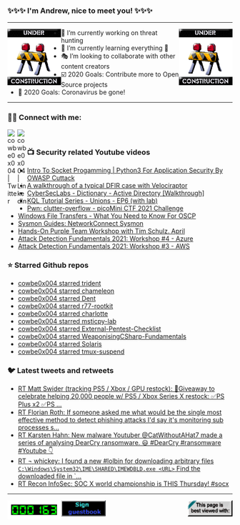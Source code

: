 ### ✨✨✨ I'm Andrew, nice to meet you! ✨✨✨

---
<img align="left" width="120px" src="https://raw.githubusercontent.com/cowbe0x004/cowbe0x004/master/images/image004.gif" />
<img align="right" width="120px" src="https://raw.githubusercontent.com/cowbe0x004/cowbe0x004/master/images/image004.gif" />

- 📖 I’m currently working on threat hunting
- 📘 I’m currently learning everything 🤣
- 🎭 I’m looking to collaborate with other content creators
- ☑️ 2020 Goals: Contribute more to Open Source projects
- 🦠 2020 Goals: Coronavirus be gone!

---

### 🤝🏽 Connect with me:
[<img align="left" alt="cowbe0x004 | Twitter" width="22px" src="https://cdn.jsdelivr.net/npm/simple-icons@v3/icons/twitter.svg" />][twitter]
[<img align="left" alt="cowbe0x004 | LinkedIn" width="22px" src="https://cdn.jsdelivr.net/npm/simple-icons@v3/icons/linkedin.svg" />][linkedin]

<!--
[<img align="left" alt="cowbe0x004.com" width="22px" src="https://raw.githubusercontent.com/iconic/open-iconic/master/svg/globe.svg" />][website]
[<img align="left" alt="cowbe0x004 | YouTube" width="22px" src="https://cdn.jsdelivr.net/npm/simple-icons@v3/icons/youtube.svg" />][youtube]
[<img align="left" alt="cowbe0x004 | Instagram" width="22px" src="https://cdn.jsdelivr.net/npm/simple-icons@v3/icons/instagram.svg" />][instagram]
-->

<br />

### 📺 Security related Youtube videos
<!-- YOUTUBE:START -->
- [Intro To Socket Progamming | Python3 For Application Security By OWASP Cuttack](https://www.youtube.com/watch?v=eadoU0PfrVU)
- [A walkthrough of a typical DFIR case with Velociraptor](https://www.youtube.com/watch?v=dmmliSh91uQ)
- [CyberSecLabs - Dictionary - Active Directory [Walkthrough]](https://www.youtube.com/watch?v=yUtgruE664g)
- [KQL Tutorial Series - Unions - EP6 (with lab)](https://www.youtube.com/watch?v=Wk621OfOjeA)
- [Pwn: clutter-overflow - picoMini CTF 2021 Challenge](https://www.youtube.com/watch?v=s5f7vA8AS7U)
- [Windows File Transfers - What You Need to Know For OSCP](https://www.youtube.com/watch?v=xG5VFR5EIaY)
- [Sysmon Guides: NetworkConnect Sysmon](https://www.youtube.com/watch?v=hy_2PLHmo0Q)
- [Hands-On Purple Team Workshop with Tim Schulz. April](https://www.youtube.com/watch?v=4roHrgYx8bo)
- [Attack Detection Fundamentals 2021: Workshop #4 - Azure](https://www.youtube.com/watch?v=Uen-gDtPxf4)
- [Attack Detection Fundamentals 2021: Workshop #3 - AWS](https://www.youtube.com/watch?v=JpELEMm9OsY)
<!-- YOUTUBE:END -->

### ⭐ Starred Github repos
<!-- GITHUB_STAR:START -->
- [cowbe0x004 starred trident](https://github.com/nov3mb3r/trident)
- [cowbe0x004 starred chameleon](https://github.com/klezVirus/chameleon)
- [cowbe0x004 starred Dent](https://github.com/optiv/Dent)
- [cowbe0x004 starred r77-rootkit](https://github.com/bytecode77/r77-rootkit)
- [cowbe0x004 starred charlotte](https://github.com/9emin1/charlotte)
- [cowbe0x004 starred msticpy-lab](https://github.com/microsoft/msticpy-lab)
- [cowbe0x004 starred External-Pentest-Checklist](https://github.com/hmaverickadams/External-Pentest-Checklist)
- [cowbe0x004 starred WeaponisingCSharp-Fundamentals](https://github.com/fozavci/WeaponisingCSharp-Fundamentals)
- [cowbe0x004 starred Solaris](https://github.com/redcode-labs/Solaris)
- [cowbe0x004 starred tmux-suspend](https://github.com/MunifTanjim/tmux-suspend)
<!-- GITHUB_STAR:END -->

### 🐦 Latest tweets and retweets
<!-- TWEETS:START -->
- [RT Matt Swider (tracking PS5 / Xbox / GPU restock): 🎁Giveaway to celebrate helping 20,000 people w/ PS5 / Xbox Series X restock: ✅PS Plus x2 ✅PS ...](https://twitter.com/mattswider/status/1393049032948387840)
- [RT Florian Roth: If someone asked me what would be the single most effective method to detect phishing attacks I'd say it's monitoring sub processes s...](https://twitter.com/cyb3rops/status/1389580487669297164)
- [RT Karsten Hahn: New malware Youtuber @CatWithoutAHat7 made a series of analysing DearCry ransomware. 😃 #DearCry #ransomware #Youtube 👇](https://twitter.com/struppigel/status/1371515185609969667)
- [RT ¬ whickey: I found a new #lolbin for downloading arbitrary files `C:\Windows\System32\IME\SHARED\IMEWDBLD.exe <URL>` Find the downloaded file in `...](https://twitter.com/notwhickey/status/1367493406835040265)
- [RT Recon InfoSec: SOC X world championship is THIS Thursday! #socx](https://twitter.com/Recon_InfoSec/status/1366419712884809734)
<!-- TWEETS:END -->

---

[<img align="left" width="120px" src="https://raw.githubusercontent.com/cowbe0x004/cowbe0x004/master/images/visitors.gif" />][visitor]
[<img align="left" alt="Sign My Guestbook" width="100px" src="https://raw.githubusercontent.com/cowbe0x004/cowbe0x004/master/images/sign_guest_book.gif" />][guestbook]
[<img align="right" width="100px" src="https://raw.githubusercontent.com/cowbe0x004/cowbe0x004/master/images/netscape.gif" />][netscape]


[website]: https://cowbe0x004.com
[twitter]: https://twitter.com/cowbe0x004
[youtube]: https://youtube.com/
[instagram]: https://instagram.com/
[linkedin]: https://www.linkedin.com/in/anhuang/
[guestbook]: https://github.com/cowbe0x004/cowbe0x004/issues
[netscape]: https://github.com/cowbe0x004/cowbe0x004
[visitor]: https://github.com/cowbe0x004/cowbe0x004
